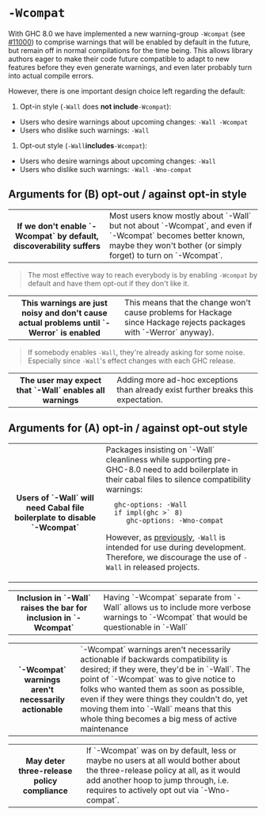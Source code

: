 # `-Wcompat`


With GHC 8.0 we have implemented a new warning-group `-Wcompat` (see
[\#11000](https://gitlab.haskell.org//ghc/ghc/issues/11000)) to comprise warnings that will be enabled by default in the
future, but remain off in normal compilations for the time
being. This allows library authors eager to make their code future
compatible to adapt to new features before they even generate
warnings, and even later probably turn into actual compile errors.


However, there is one important design choice left regarding the default:

1. Opt-in style  (`-Wall` does **not include**`-Wcompat`):

  - Users who desire warnings about upcoming changes: `-Wall -Wcompat`
  - Users who dislike such warnings: `-Wall`

1. Opt-out style (`-Wall`**includes**`-Wcompat`):

  - Users who desire warnings about upcoming changes: `-Wall`
  - Users who dislike such warnings: `-Wall -Wno-compat`

## Arguments **for (B) opt-out** / against opt-in style

<table><tr><th>If we don't enable `-Wcompat` by default, discoverability suffers</th>
<td>
Most users know mostly about `-Wall` but not about
`-Wcompat`, and even if `-Wcompat` becomes better known, maybe they
won't bother (or simply forget) to turn on `-Wcompat`.
</td></tr></table>

>
> The most effective way to reach everybody is by enabling `-Wcompat`
> by default and have them opt-out if they don't like it.

<table><tr><th>This warnings are just noisy and don't cause actual problems until `-Werror` is enabled</th>
<td>
This means that the change won't cause problems for Hackage since Hackage rejects packages with `-Werror` anyway).
</td></tr></table>

>
> If somebody enables `-Wall`, they're already asking for some noise.
> Especially since `-Wall`'s effect changes with each GHC release.

<table><tr><th>The user may expect that `-Wall` enables all warnings</th>
<td>
Adding more ad-hoc exceptions than already exist further breaks this expectation.
</td></tr></table>

## Arguments **for (A) opt-in** / against opt-out style

<table><tr><th>Users of `-Wall` will need Cabal file boilerplate to disable `-Wcompat`</th>
<td>
Packages insisting on `-Wall` cleanliness while supporting pre-GHC-8.0 need to add boilerplate
in their cabal files to silence compatibility warnings:

```wiki
  ghc-options: -Wall
  if impl(ghc >` 8)
     ghc-options: -Wno-compat
```

However, as [ previously](https://mail.haskell.org/pipermail/ghc-devs/2016-January/010955.html|stated),
`-Wall` is intended for use during development. Therefore, we discourage the use of `-Wall`
in released projects.
</td></tr></table>

<table><tr><th>Inclusion in `-Wall` raises the bar for inclusion in `-Wcompat`</th>
<td>
Having `-Wcompat` separate from `-Wall` allows us to include
more verbose warnings to `-Wcompat` that would be questionable in `-Wall`</td></tr></table>

<table><tr><th>`-Wcompat` warnings aren't necessarily actionable</th>
<td>`-Wcompat` warnings aren't necessarily actionable if backwards
compatibility is desired; if they were, they'd be in `-Wall`. The
point of `-Wcompat` was to give notice to folks who wanted them as soon
as possible, even if they were things they couldn't do, yet moving
them into `-Wall` means that this whole thing becomes a big mess of
active maintenance
</td></tr></table>

<table><tr><th>May deter three-release policy compliance</th>
<td>
If `-Wcompat` was on by default, less or maybe no users at all would
bother about the three-release policy at all, as it would add another
hoop to jump through, i.e.  requires to actively opt out via
`-Wno-compat`.
</td></tr></table>
